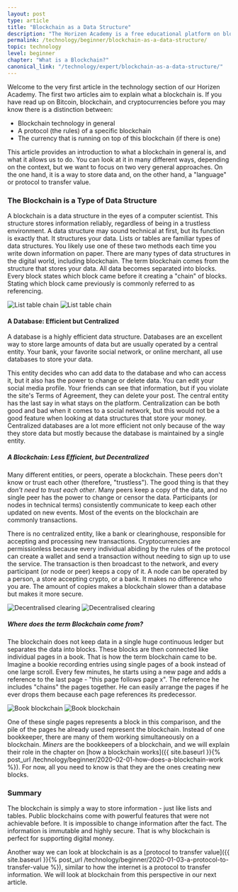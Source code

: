 ```yaml
---
layout: post
type: article
title: "Blockchain as a Data Structure"
description: "The Horizen Academy is a free educational platform on blockchain technology, cryptocurrency, and privacy.  In this chapter, you will learn how a blockchain stores data and why this makes it suitable to transfer value at a beginner level."
permalink: /technology/beginner/blockchain-as-a-data-structure/
topic: technology
level: beginner
chapter: "What is a Blockchain?"
canonical_link: "/technology/expert/blockchain-as-a-data-structure/"
---
```


Welcome to the very first article in the technology section of our Horizen Academy. The first two articles aim to explain what a blockchain is. If you have read up on Bitcoin, blockchain, and cryptocurrencies before you may know there is a distinction between:

- Blockchain technology in general
- A protocol (the rules) of a specific blockchain
- The currency that is running on top of this blockchain (if there is one)

This article provides an introduction to what a blockchain in general is, and what it allows us to do. You can look at it in many different ways, depending on the context, but we want to focus on two very general approaches. On the one hand, it is a way to store data and, on the other hand, a "language" or protocol to transfer value.

### The Blockchain is a Type of Data Structure

A blockchain is a data structure in the eyes of a computer scientist. This structure stores information reliably, regardless of being in a trustless environment. A data structure may sound technical at first, but its function is exactly that. It structures your data. Lists or tables are familiar types of data structures. You likely use one of these two methods each time you write down information on paper. There are many types of data structures in the digital world, including blockchain. The term blockchain comes from the structure that stores your data. All data becomes separated into blocks. Every block states which block came before it creating a "chain" of blocks. Stating which block came previously is commonly referred to as referencing.

![List table chain](/assets/post_files/technology/beginner/blockchain-as-a-data-structure/list_table_chain_D.jpg)
![List table chain](/assets/post_files/technology/beginner/blockchain-as-a-data-structure/list_table_chain_M.jpg)

#### A Database: Efficient but Centralized

A database is a highly efficient data structure. Databases are an excellent way to store large amounts of data but are usually operated by a central entity. Your bank, your favorite social network, or online merchant, all use databases to store your data.

This entity decides who can add data to the database and who can access it, but it also has the power to change or delete data. You can edit your social media profile. Your friends can see that information, but if you violate the site's Terms of Agreement, they can delete your post. The central entity has the last say in what stays on the platform. Centralization can be both good and bad when it comes to a social network, but this would not be a good feature when looking at data structures that store your money. Centralized databases are a lot more efficient not only because of the way they store data but mostly because the database is maintained by a single entity.

##### A Blockchain: Less Efficient, but Decentralized

Many different entities, or peers, operate a blockchain. These peers don't know or trust each other (therefore, "trustless"). The good thing is that they _don't need to trust each other_. Many peers keep a copy of the data, and no single peer has the power to change or censor the data. Participants (or nodes in technical terms) consistently communicate to keep each other updated on new events. Most of the events on the blockchain are commonly transactions.

There is no centralized entity, like a bank or clearinghouse, responsible for accepting and processing new transactions. Cryptocurrencies are permissionless because every individual abiding by the rules of the protocol can create a wallet and send a transaction without needing to sign up to use the service. The transaction is then broadcast to the network, and every participant (or node or peer) keeps a copy of it. A node can be operated by a person, a store accepting crypto, or a bank. It makes no difference who you are. The amount of copies makes a blockchain slower than a database but makes it more secure.

![Decentralised clearing](/assets/post_files/technology/beginner/blockchain-as-a-data-structure/decentralised_clearing_D.jpg)
![Decentralised clearing](/assets/post_files/technology/beginner/blockchain-as-a-data-structure/decentralised_clearing_M.jpg)

##### Where does the term Blockchain come from?

The blockchain does not keep data in a single huge continuous ledger but separates the data into blocks. These blocks are then connected like individual pages in a book. That is how the term blockchain came to be. Imagine a bookie recording entries using single pages of a book instead of one large scroll. Every few minutes, he starts using a new page and adds a reference to the last page - "this page follows page x". The reference he includes "chains" the pages together. He can easily arrange the pages if he ever drops them because each page references its predecessor.

![Book blockchain](/assets/post_files/technology/beginner/blockchain-as-a-data-structure/book_blockchain_D.jpg)
![Book blockchain](/assets/post_files/technology/beginner/blockchain-as-a-data-structure/book_blockchain_M.jpg)

One of these single pages represents a block in this comparison, and the pile of the pages he already used represent the blockchain.
Instead of one bookkeeper, there are many of them working simultaneously on a blockchain. _Miners_ are the bookkeepers of a blockchain, and we will explain their role in the chapter on [how a blockchain works]({{ site.baseurl }}{% post_url /technology/beginner/2020-02-01-how-does-a-blockchain-work %}). For now, all you need to know is that they are the ones creating new blocks.

### Summary

The blockchain is simply a way to store information - just like lists and tables. Public blockchains come with powerful features that were not achievable before. It is impossible to change information after the fact. The information is immutable and highly secure. That is why blockchain is perfect for supporting digital money.

Another way we can look at blockchain is as a [protocol to transfer value]({{ site.baseurl }}{% post_url /technology/beginner/2020-01-03-a-protocol-to-transfer-value %}), similar to how the internet is a protocol to transfer information. We will look at blockchain from this perspective in our next article.
